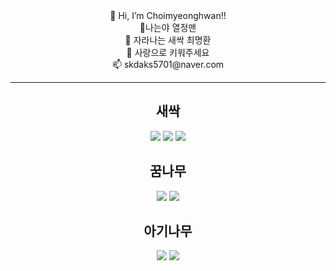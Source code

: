  <div align=center>
 👋 Hi, I’m Choimyeonghwan!!<br>
 👀나는야 열정맨<br>
 🌱 자라나는 새싹 최명환<br>
 💞️ 사랑으로 키워주세요 <br>
 📫 skdaks5701@naver.com<br>
</div>
<hr>
<div align=center>
<h2>새싹</h2><img src="https://img.shields.io/badge/SpringBoot-6DB33F?style=for-the-badge&logo=SpringBoot&logoColor=white"> 
 <img src="https://img.shields.io/badge/R-276DC3?style=for-the-badge&logo=R&logoColor=white">
 <img src="https://img.shields.io/badge/JavaScript-F7DF1E?style=for-the-badge&logo=JavaScript&logoColor=white">
 </div>
 <div align=center>
 <h2> 꿈나무</h2>
 <img src="https://img.shields.io/badge/Python-3776AB?style=for-the-badge&logo=Python&logoColor=white">
  <img src="https://img.shields.io/badge/CSS3-1572B6?style=for-the-badge&logo=CSS3&logoColor=white">
 </div>
 <div align=center>
  <h2> 아기나무</h2><img src="https://img.shields.io/badge/Django-092E20?style=for-the-badge&logo=Django&logoColor=white"> 
  <img src="https://img.shields.io/badge/HTML5-E34F26?style=for-the-badge&logo=HTML5&logoColor=white">
 </div>
<div>
</div>
